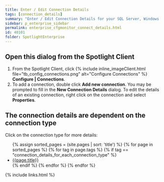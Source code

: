 ```yaml
---
title: Enter / Edit Connection Details
tags: [connection_details]
summary: "Enter / Edit Connection Details for your SQL Server, Windows Server and other connection types."
sidebar: p_enterprise_sidebar
permalink: enterprise_cfgmonitor_connect_details.html
id: 40101
folder: SpotlightEnterprise
---
```




## Open this dialog from the Spotlight Client

1. From the Spotlight Client, click {% include inline_imageClient.html file="tb_config_connections.png" alt="Configure Connections" %} **Configure \| Connections**.
2. To add a connection, double click **Add new connection**. You may be prompted to fill in the **New Connection Details** dialog.
   To edit the details of an existing connection, right click on the connection and select **Properties**.

## The connection details are dependent on the connection type

Click on the connection type for more details:

<ul>
{% assign sorted_pages = (site.pages | sort: 'title') %}
{% for page in sorted_pages %}
{% for tag in page.tags %}
{% if tag == "connection_details_for_each_connection_type" %}
<li><a href="{{ page.url | prepend: site.baseurl}}">{{page.title}}</a></li>
{% endif %}
{% endfor %}
{% endfor %}
</ul>


{% include links.html %}
